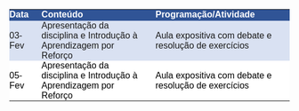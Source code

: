 <p><table class="dataframe">
  <thead>
    <tr style="text-align: right;">
      <th style = "background-color: #305496;font-family: Century Gothic, sans-serif;font-size: medium;color: #FFFFFF;text-align: left;border-bottom: 2px solid #305496;padding: 0px 20px 0px 0px;width: auto">Data</th>
      <th style = "background-color: #305496;font-family: Century Gothic, sans-serif;font-size: medium;color: #FFFFFF;text-align: left;border-bottom: 2px solid #305496;padding: 0px 20px 0px 0px;width: auto">Conteúdo</th>
      <th style = "background-color: #305496;font-family: Century Gothic, sans-serif;font-size: medium;color: #FFFFFF;text-align: left;border-bottom: 2px solid #305496;padding: 0px 20px 0px 0px;width: auto">Programação/Atividade</th>
    </tr>
  </thead>
  <tbody>
    <tr>
      <td style = "background-color: #D9E1F2;font-family: Century Gothic, sans-serif;font-size: medium;text-align: left;padding: 0px 20px 0px 0px;width: auto">03-Fev</td>
      <td style = "background-color: #D9E1F2;font-family: Century Gothic, sans-serif;font-size: medium;text-align: left;padding: 0px 20px 0px 0px;width: auto">Apresentação da disciplina e Introdução à Aprendizagem por Reforço</td>
      <td style = "background-color: #D9E1F2;font-family: Century Gothic, sans-serif;font-size: medium;text-align: left;padding: 0px 20px 0px 0px;width: auto">Aula expositiva com debate e resolução de exercícios</td>
    </tr>
    <tr>
      <td style = "background-color: white; color: black;font-family: Century Gothic, sans-serif;font-size: medium;text-align: left;padding: 0px 20px 0px 0px;width: auto">05-Fev</td>
      <td style = "background-color: white; color: black;font-family: Century Gothic, sans-serif;font-size: medium;text-align: left;padding: 0px 20px 0px 0px;width: auto">Apresentação da disciplina e Introdução à Aprendizagem por Reforço</td>
      <td style = "background-color: white; color: black;font-family: Century Gothic, sans-serif;font-size: medium;text-align: left;padding: 0px 20px 0px 0px;width: auto">Aula expositiva com debate e resolução de exercícios</td>
    </tr>
  </tbody>
</table></p>
